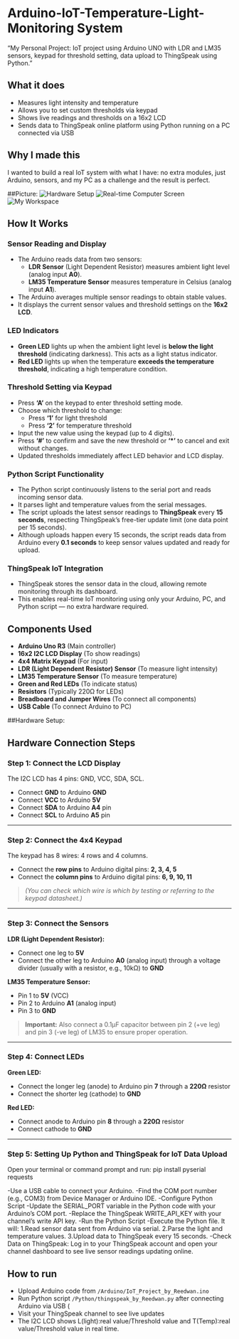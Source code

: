 # Arduino-IoT-Temperature-Light-Monitoring System
“My Personal Project: IoT project using Arduino UNO with LDR and LM35 sensors, keypad for threshold setting, data upload to ThingSpeak using Python.”

## What it does  
- Measures light intensity and temperature  
- Allows you to set custom thresholds via keypad  
- Shows live readings and thresholds on a 16x2 LCD  
- Sends data to ThingSpeak online platform using Python running on a PC connected via USB  

## Why I made this  
I wanted to build a real IoT system with what I have: no extra modules, just Arduino, sensors, and my PC as a challenge and the result is perfect.

##Picture:
![Hardware Setup](Arduino-IoT-Temperature-Light-Monitor/Hardware_Setup.jpg)
![Real-time Computer Screen](Arduino-IoT-Temperature-Light-Monitor/Computer_Screen_RealTime.png)
![My Workspace](https://github.com/USERNAME/REPO_NAME/blob/main/Arduino-IoT-Temperature-Light-Monitor/my_workspace.jpg?raw=true)



## How It Works

### Sensor Reading and Display
- The Arduino reads data from two sensors:  
  - **LDR Sensor** (Light Dependent Resistor) measures ambient light level (analog input **A0**).  
  - **LM35 Temperature Sensor** measures temperature in Celsius (analog input **A1**).  
- The Arduino averages multiple sensor readings to obtain stable values.  
- It displays the current sensor values and threshold settings on the **16x2 LCD**.

### LED Indicators
- **Green LED** lights up when the ambient light level is **below the light threshold** (indicating darkness). This acts as a light status indicator.  
- **Red LED** lights up when the temperature **exceeds the temperature threshold**, indicating a high temperature condition.

### Threshold Setting via Keypad
- Press **‘A’** on the keypad to enter threshold setting mode.  
- Choose which threshold to change:  
  - Press **‘1’** for light threshold  
  - Press **‘2’** for temperature threshold  
- Input the new value using the keypad (up to 4 digits).  
- Press **‘#’** to confirm and save the new threshold or **‘*’** to cancel and exit without changes.  
- Updated thresholds immediately affect LED behavior and LCD display.

### Python Script Functionality
- The Python script continuously listens to the serial port and reads incoming sensor data.  
- It parses light and temperature values from the serial messages.  
- The script uploads the latest sensor readings to **ThingSpeak** every **15 seconds**, respecting ThingSpeak’s free-tier update limit (one data point per 15 seconds).  
- Although uploads happen every 15 seconds, the script reads data from Arduino every **0.1 seconds** to keep sensor values updated and ready for upload.

### ThingSpeak IoT Integration
- ThingSpeak stores the sensor data in the cloud, allowing remote monitoring through its dashboard.  
- This enables real-time IoT monitoring using only your Arduino, PC, and Python script — no extra hardware required.


## Components Used
- **Arduino Uno R3** (Main controller)
- **16x2 I2C LCD Display** (To show readings)
- **4x4 Matrix Keypad** (For input)
- **LDR (Light Dependent Resistor) Sensor** (To measure light intensity)
- **LM35 Temperature Sensor** (To measure temperature)
- **Green and Red LEDs** (To indicate status)
- **Resistors** (Typically 220Ω for LEDs)
- **Breadboard and Jumper Wires** (To connect all components)
- **USB Cable** (To connect Arduino to PC)


##Hardware Setup:
  ## Hardware Connection Steps

### Step 1: Connect the LCD Display
The I2C LCD has 4 pins: GND, VCC, SDA, SCL.

- Connect **GND** to Arduino **GND**  
- Connect **VCC** to Arduino **5V**  
- Connect **SDA** to Arduino **A4** pin  
- Connect **SCL** to Arduino **A5** pin  

---

### Step 2: Connect the 4x4 Keypad
The keypad has 8 wires: 4 rows and 4 columns.

- Connect the **row pins** to Arduino digital pins: **2, 3, 4, 5**  
- Connect the **column pins** to Arduino digital pins: **6, 9, 10, 11**  

> *(You can check which wire is which by testing or referring to the keypad datasheet.)*

---

### Step 3: Connect the Sensors

**LDR (Light Dependent Resistor):**

- Connect one leg to **5V**  
- Connect the other leg to Arduino **A0** (analog input) through a voltage divider (usually with a resistor, e.g., 10kΩ) to **GND**  

**LM35 Temperature Sensor:**

- Pin 1 to **5V** (VCC)  
- Pin 2 to Arduino **A1** (analog input)  
- Pin 3 to **GND**  

> **Important:** Also connect a 0.1µF capacitor between pin 2 (+ve leg) and pin 3 (-ve leg) of LM35 to ensure proper operation.

---

### Step 4: Connect LEDs

**Green LED:**

- Connect the longer leg (anode) to Arduino pin **7** through a **220Ω** resistor  
- Connect the shorter leg (cathode) to **GND**  

**Red LED:**

- Connect anode to Arduino pin **8** through a **220Ω** resistor  
- Connect cathode to **GND**  

---

### Step 5: Setting Up Python and ThingSpeak for IoT Data Upload

Open your terminal or command prompt and run:
pip install pyserial requests

-Use a USB cable to connect your Arduino.
-Find the COM port number (e.g., COM3) from Device Manager or Arduino IDE.
-Configure Python Script
-Update the SERIAL_PORT variable in the Python code with your Arduino’s COM port.
-Replace the ThingSpeak WRITE_API_KEY with your channel’s write API key.
-Run the Python Script
-Execute the Python file. It will:
1.Read sensor data sent from Arduino via serial.
2.Parse the light and temperature values.
3.Upload data to ThingSpeak every 15 seconds.
-Check Data on ThingSpeak:
Log in to your ThingSpeak account and open your channel dashboard to see live sensor readings updating online.

## How to run  
- Upload Arduino code from `/Arduino/IoT_Project_by_Reedwan.ino`  
- Run Python script `/Python/thingspeak_by_Reedwan.py` after connecting Arduino via USB  (
- Visit your ThingSpeak channel to see live updates  
- The I2C LCD shows L(light):real value/Threshold value and T(Temp):real value/Threshold value in real time.
